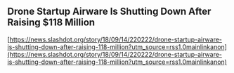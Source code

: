 ## Drone Startup Airware Is Shutting Down After Raising $118 Million
  
  [https://news.slashdot.org/story/18/09/14/220222/drone-startup-airware-is-shutting-down-after-raising-118-million?utm_source=rss1.0mainlinkanon](https://news.slashdot.org/story/18/09/14/220222/drone-startup-airware-is-shutting-down-after-raising-118-million?utm_source=rss1.0mainlinkanon)